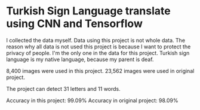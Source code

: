 # Turkish Sign Language translate using CNN and Tensorflow

I collected the data myself. Data using this project is not whole data. The reason why all data is not used this project is because I want to protect the privacy of people. I'm the only one in the data for this project. Turkish sign language is my native language, because my parent is deaf.

8,400 images were used in this project.
23,562 images were used in original project.

The project can detect 31 letters and 11 words.

Accuracy in this project: 99.09%
Accuracy in original project: 98.09%

